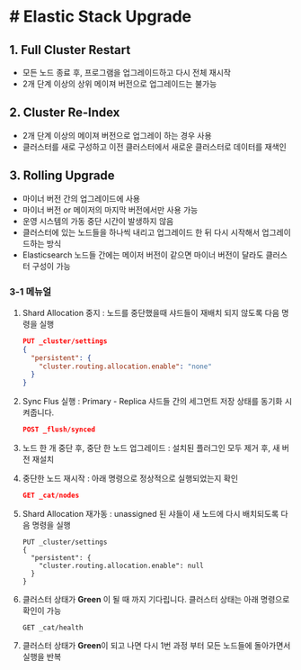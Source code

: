 # # Elastic Stack Upgrade

## 1. Full Cluster Restart

- 모든 노드 종료 후, 프로그램을 업그레이드하고 다시 전체 재시작
- 2개 단계 이상의 상위 메이져 버전으로 업그레이드는 불가능



## 2. Cluster Re-Index

- 2개 단계 이상의 메이져 버전으로 업그레이 하는 경우 사용
- 클러스터를 새로 구성하고 이전 클러스터에서 새로운 클러스터로 데이터를 재색인



## 3. Rolling Upgrade

- 마이너 버전 간의 업그레이드에 사용
- 마이너 버전 or 메이저의 마지막 버전에서만 사용 가능
- 운영 시스템의 가동 중단 시간이 발생하지 않음
- 클러스터에 있는 노드들을 하나씩 내리고 업그레이드 한 뒤 다시 시작해서 업그레이드하는 방식
- Elasticsearch 노드들 간에는 메이저 버전이 같으면 마이너 버전이 달라도 클러스터 구성이 가능

### 3-1 메뉴얼

1. Shard Allocation 중지 : 노드를 중단했을때 샤드들이 재배치 되지 않도록 다음 명령을 실행

   ```json
   PUT _cluster/settings
   {
     "persistent": {
       "cluster.routing.allocation.enable": "none"
     }
   }
   ```

2. Sync Flus 실행 : Primary - Replica 샤드들 간의 세그먼트 저장 상태를 동기화 시켜줍니다.

   ```json
   POST _flush/synced
   ```

3. 노드 한 개 중단 후, 중단 한 노드 업그레이드 : 설치된 플러그인 모두 제거 후, 새 버전 재설치

4. 중단한 노드 재시작 : 아래 명령으로 정상적으로 실행되었는지 확인

   ```json
   GET _cat/nodes
   ```

5. Shard Allocation 재가동 : unassigned 된 샤들이 새 노드에 다시 배치되도록 다음 명령을 실행

   ```
   PUT _cluster/settings
   {
     "persistent": {
       "cluster.routing.allocation.enable": null
     }
   }
   ```

6. 클러스터 상태가 **Green** 이 될 때 까지 기다립니다. 클러스터 상태는 아래 명령으로 확인이 가능

   ```
   GET _cat/health
   ```

7. 클러스터 상태가 **Green**이 되고 나면 다시 1번 과정 부터 모든 노드들에 돌아가면서 실행을 반복